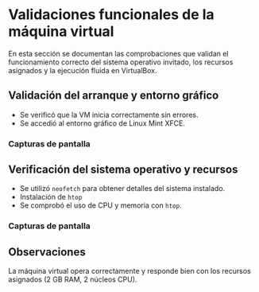 # Validaciones funcionales de la máquina virtual
En esta sección se documentan las comprobaciones que validan el funcionamiento correcto del sistema operativo invitado, los recursos asignados y la ejecución fluida en VirtualBox.

## Validación del arranque y entorno gráfico
- Se verificó que la VM inicia correctamente sin errores.
- Se accedió al entorno gráfico de Linux Mint XFCE.

### Capturas de pantalla

## Verificación del sistema operativo y recursos
- Se utilizó `neofetch` para obtener detalles del sistema instalado.
- Instalación de `htop`
- Se comprobó el uso de CPU y memoria con `htop`.

### Capturas de pantalla

## Observaciones
La máquina virtual opera correctamente y responde bien con los recursos asignados (2 GB RAM, 2 núcleos CPU).
